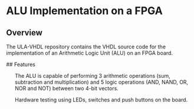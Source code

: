 # ALU Implementation on a FPGA
## Overview 
<p>The ULA-VHDL repository contains the VHDL source code for the implementation of an Arithmetic Logic Unit (ALU) on an FPGA board.  </p>
## Features
<p> <ul> The ALU is capable of performing 3 arithmetic operations (sum, subtraction and multiplication) and 5 logic operations (AND, NAND, OR, NOR and NOT) between two 4-bit vectors.</ul>
<ul> Hardware testing using LEDs, switches and push buttons on the board.</ul></p>
